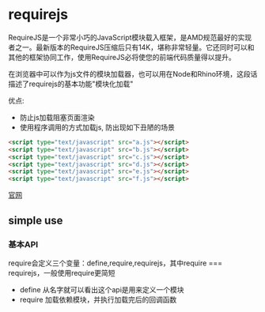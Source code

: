 # requirejs
RequireJS是一个非常小巧的JavaScript模块载入框架，是AMD规范最好的实现者之一。最新版本的RequireJS压缩后只有14K，堪称非常轻量。它还同时可以和其他的框架协同工作，使用RequireJS必将使您的前端代码质量得以提升。

在浏览器中可以作为js文件的模块加载器，也可以用在Node和Rhino环境，这段话描述了requirejs的基本功能"模块化加载"

优点:
- 防止js加载阻塞页面渲染
- 使用程序调用的方式加载js, 防出现如下丑陋的场景
```html
<script type="text/javascript" src="a.js"></script>
<script type="text/javascript" src="b.js"></script>
<script type="text/javascript" src="c.js"></script>
<script type="text/javascript" src="d.js"></script>
<script type="text/javascript" src="e.js"></script>
<script type="text/javascript" src="f.js"></script>
```

[官网](https://requirejs.org/docs/node.html)

## simple use
### 基本API
require会定义三个变量：define,require,requirejs，其中require === requirejs，一般使用require更简短

- define 从名字就可以看出这个api是用来定义一个模块
- require 加载依赖模块，并执行加载完后的回调函数
